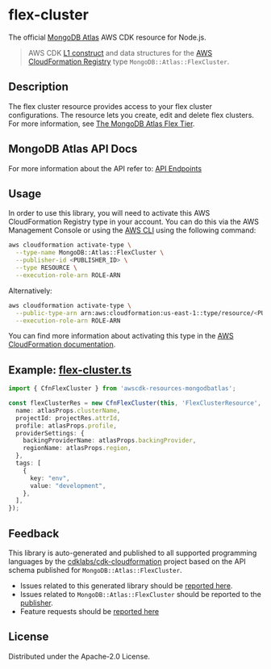 # flex-cluster

The official [MongoDB Atlas](https://www.mongodb.com/) AWS CDK resource for Node.js.

> AWS CDK [L1 construct] and data structures for the [AWS CloudFormation Registry] type `MongoDB::Atlas::FlexCluster`.

[L1 construct]: https://docs.aws.amazon.com/cdk/latest/guide/constructs.html
[AWS CloudFormation Registry]: https://docs.aws.amazon.com/AWSCloudFormation/latest/UserGuide/registry.html

## Description

The flex cluster resource provides access to your flex cluster configurations. The resource lets you create, edit and delete flex clusters. For more information, see [The MongoDB Atlas Flex Tier](https://www.mongodb.com/company/blog/product-release-announcements/dynamic-workloads-predictable-costs-mongodb-atlas-flex-tier).

## MongoDB Atlas API Docs

For more information about the API refer to: [API Endpoints](https://www.mongodb.com/docs/atlas/reference/api-resources-spec/v2/#tag/Flex-Clusters)

## Usage

In order to use this library, you will need to activate this AWS CloudFormation Registry type in your account. You can do this via the AWS Management Console or using the [AWS CLI](https://aws.amazon.com/cli/) using the following command:

```sh
aws cloudformation activate-type \
  --type-name MongoDB::Atlas::FlexCluster \
  --publisher-id <PUBLISHER_ID> \
  --type RESOURCE \
  --execution-role-arn ROLE-ARN
```

Alternatively:

```sh
aws cloudformation activate-type \
  --public-type-arn arn:aws:cloudformation:us-east-1::type/resource/<PUBLISHER_ID>/MongoDB-Atlas-FlexCluster \
  --execution-role-arn ROLE-ARN
```

You can find more information about activating this type in the [AWS CloudFormation documentation](https://docs.aws.amazon.com/AWSCloudFormation/latest/UserGuide/registry-public.html).

## Example: [flex-cluster.ts](../../../examples/l1-resources/flex-cluster.ts)

```ts
import { CfnFlexCluster } from 'awscdk-resources-mongodbatlas';

const flexClusterRes = new CfnFlexCluster(this, 'FlexClusterResource', {
  name: atlasProps.clusterName,
  projectId: projectRes.attrId,
  profile: atlasProps.profile,
  providerSettings: {
    backingProviderName: atlasProps.backingProvider,
    regionName: atlasProps.region,
  },
  tags: [
    {
      key: "env",
      value: "development",
    },
  ],
});
```

## Feedback

This library is auto-generated and published to all supported programming languages by the [cdklabs/cdk-cloudformation] project based on the API schema published for `MongoDB::Atlas::FlexCluster`.

* Issues related to this generated library should be [reported here](https://github.com/cdklabs/cdk-cloudformation/issues/new?title=Issue+with+%40cdk-cloudformation%2Fmongodb-atlas-flexcluster+v1.0.0).
* Issues related to `MongoDB::Atlas::FlexCluster` should be reported to the [publisher](https://github.com/mongodb/mongodbatlas-cloudformation-resources/issues).
* Feature requests should be [reported here](https://feedback.mongodb.com/forums/924145-atlas?category_id=392596)

[cdklabs/cdk-cloudformation]: https://github.com/cdklabs/cdk-cloudformation

## License

Distributed under the Apache-2.0 License.
